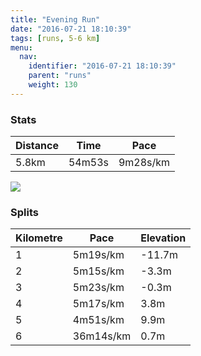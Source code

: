 ```yaml
---
title: "Evening Run"
date: "2016-07-21 18:10:39"
tags: [runs, 5-6 km]
menu:
  nav:
    identifier: "2016-07-21 18:10:39"
    parent: "runs"
    weight: 130
---
```


### Stats

| Distance | Time | Pace |
|----------|------|------|
|5.8km|54m53s|9m28s/km|

<img src='https://maps.googleapis.com/maps/api/staticmap?maptype=roadmap&path=enc:uikeInxtLpBvXgA~bAnB|@gAj@EpCxDlRfLnVTpGvD|LvDhEjDPlJtP}ImOmEi@}EqGwEgW{JaRaDeOe@wFzA_BiBu@t@aCa@ep@v@gViCkJnAkF[oCaEaMvAeAZ{DnABe@jCv@e@yBwCf@x@&key=AIzaSyAfqMeaZ1CCJFGP5cWud__oZnT_Pybg-1M&size=800x800&markers=color:yellow|label:S|53.47499,-2.24152&markers=color:green|label:F|53.47522000000002,-2.2370200000000002'>

### Splits

| Kilometre | Pace | Elevation |
|------|------|-----------|
|1|5m19s/km|-11.7m|
|2|5m15s/km|-3.3m|
|3|5m23s/km|-0.3m|
|4|5m17s/km|3.8m|
|5|4m51s/km|9.9m|
|6|36m14s/km|0.7m|
